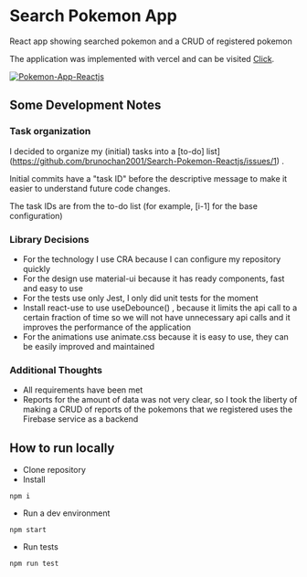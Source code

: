 # Search Pokemon App

React app showing searched pokemon and a CRUD of registered pokemon

The application was implemented with vercel and can be visited [Click](https://search-pokemon-reactjs.vercel.app/).

[![Pokemon-App-Reactjs](https://i.postimg.cc/TwV6Xcb2/20220930-002553.gif)](https://i.postimg.cc/TwV6Xcb2/20220930-002553.gif)

## Some Development Notes

### Task organization

I decided to organize my (initial) tasks into a [to-do] list](https://github.com/brunochan2001/Search-Pokemon-Reactjs/issues/1) .

Initial commits have a "task ID" before the descriptive message to make it easier to understand future code changes.

The task IDs are from the to-do list (for example, [i-1] for the base configuration)

### Library Decisions

- For the technology I use CRA because I can configure my repository quickly
- For the design use material-ui because it has ready components, fast and easy to use
- For the tests use only Jest, I only did unit tests for the moment
- Install react-use to use useDebounce() , because it limits the api call to a certain fraction of time so we will not have unnecessary api calls and it improves the performance of the application
- For the animations use animate.css because it is easy to use, they can be easily improved and maintained

### Additional Thoughts

- All requirements have been met
- Reports for the amount of data was not very clear, so I took the liberty of making a CRUD of reports of the pokemons that we registered uses the Firebase service as a backend

## How to run locally

- Clone repository
- Install

```
npm i
```

- Run a dev environment

```
npm start
```

- Run tests

```
npm run test
```
